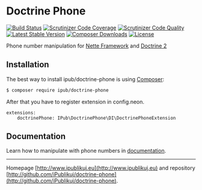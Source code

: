 # Doctrine Phone

[![Build Status](https://img.shields.io/travis/iPublikuj/doctrine-phone.svg?style=flat-square)](https://travis-ci.org/iPublikuj/doctrine-phone)
[![Scrutinizer Code Coverage](https://img.shields.io/scrutinizer/coverage/g/iPublikuj/doctrine-phone.svg?style=flat-square)](https://scrutinizer-ci.com/g/iPublikuj/doctrine-phone/?branch=master)
[![Scrutinizer Code Quality](https://img.shields.io/scrutinizer/g/iPublikuj/doctrine-phone.svg?style=flat-square)](https://scrutinizer-ci.com/g/iPublikuj/doctrine-phone/?branch=master)
[![Latest Stable Version](https://img.shields.io/packagist/v/ipub/doctrine-phone.svg?style=flat-square)](https://packagist.org/packages/ipub/doctrine-phone)
[![Composer Downloads](https://img.shields.io/packagist/dt/ipub/doctrine-phone.svg?style=flat-square)](https://packagist.org/packages/ipub/doctrine-phone)
[![License](https://img.shields.io/packagist/l/ipub/doctrine-phone.svg?style=flat-square)](https://packagist.org/packages/ipub/doctrine-phone)

Phone number manipulation for [Nette Framework](http://nette.org/) and [Doctrine 2](http://www.doctrine-project.org/)

## Installation

The best way to install ipub/doctrine-phone is using [Composer](http://getcomposer.org/):

```sh
$ composer require ipub/doctrine-phone
```

After that you have to register extension in config.neon.

```neon
extensions:
	doctrinePhone: IPub\DoctrinePhone\DI\DoctrinePhoneExtension
```

## Documentation

Learn how to manipulate with phone numbers in [documentation](https://github.com/iPublikuj/doctrine-phone/blob/master/docs/en/index.md).

***
Homepage [http://www.ipublikuj.eu](http://www.ipublikuj.eu) and repository [http://github.com/iPublikuj/doctrine-phone](http://github.com/iPublikuj/doctrine-phone).
